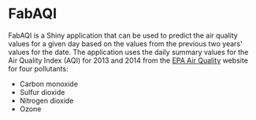 # FabAQI

FabAQI is a Shiny application that can be used to predict the air quality values for a given day based on the values
from the previous two years' values for the date.  The application uses the daily summary values for the Air Quality Index (AQI) 
for 2013 and 2014 from the [EPA Air Quality](http://aqsdr1.epa.gov/aqsweb/aqstmp/airdata/download_files.html#Daily) website for
four pollutants:  
* Carbon monoxide
* Sulfur dioxide
* Nitrogen dioxide
* Ozone
